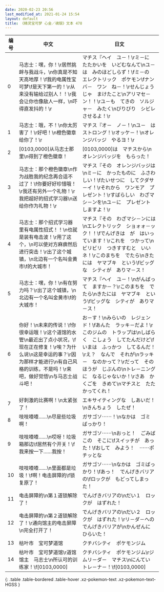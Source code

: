 ```yaml
---
date: 2020-02-23 20:56
last_modified_at: 2021-01-24 15:54
layout: default
title: 《精灵宝可梦 心金／魂银》文本 478
---
```

| 编号 | 中文 | 日文 |
| ---- | ---- | ---- |
| 0 | 马志士：嘿，你！\r居然挑衅与我战斗，\n你真是不知天高地厚！\f我的电属性宝可梦\f是天下第一的！\r从来没有输给过别人！！\r我会让你也像敌人一样，\n吓得直发抖的！\r | マチス『ヘイ　ユ－！\rミ－に　たたかいを　いどむなんて\nユ－は　みのほどしらず！\fミ－の　エレクトリック　ポケモン\fナンバ－　ワン　ね－！\rせんじょうじゃ　まけたこと\nアリマセ－ン！！\rユ－も　てきの　ソルジャ－　みたく\nびりびり　シビレさせるよ！\r |
| 1 | 马志士：哦，不！\n你太厉害了！\r好吧！\n橙色徽章给你了！\r | マチス『オ－　ノ－！\nユ－　は　ストロング！\rオッケ－！\nオレンジバッジ　やるヨ！\r |
| 2 | [0103,0000]从马志士那里\n得到了橙色徽章！ | [0103,0000]は　マチスから\nオレンジバッジを　もらった！ |
| 3 | 马志士：那个橙色徽章\n作为战胜我的纪念再合适不过了！\f你要好好珍惜哦！\r我还有另外一个礼物！\r我把超好的招式学习器\n送给你作为礼物！\r | マチス『その　オレンジバッジは\nミ－に　かったものに　ふさわしい！\fたいせつに　してクダサ－イ！\rそれから　ワンモア　プレゼント！\rすばらしい　わざマシ－ンを\nユ－に　プレゼント　しますよ！\r |
| 4 | 马志士：那个招式学习器里有电属性招式！！\n也就是装有电击波！\r用了这个，\n可以使对方麻痹然后进行突击！\r出了这个城镇，\n北边有一个名叫金黄市\f的大城市！ | マチス『その　わざマシ－ンには\nエレクトリック　ショォォ－ック！！\fでんげきは　が　はいっています！\rこれを　つかって\nビリビリ　つきすすむと　いいネ！\rこのまちを　でたら\nきたには　ヤマブキ　という\fビッグな　シティが　ありマ－ス！ |
| 5 | 马志士：嘿，你！\n有在努力吗？\r出了这个城镇，\n北边有一个名叫金黄市\f的大城市！ | マチス『ヘイ　ユ－！\nがんばって　ますか－？\rこのまちを　でたら\nきたには　ヤマブキ　という\fビッグな　シティが　ありマ－ス！ |
| 6 | 你好！\n未来的传说！\f你很幸运哦！\r这个道馆的水管\n最近出了点小状况，\f现在正在修复！\r唉？为什么说\n这是幸运的事？\r因为那样才能进行\n有自己风格的训练，不是吗！\r来吧，做好觉悟\n与马志士战斗吧！ | お－す！\nみらいの　レジェンド！\fあんた　ラッキ－だよ！\rこのジムの　トラップは\nしばらく　こしょう　してたんだけど\fいまは　ふっかつ　してるんだ！\rえ？　なんで　それが\nラッキ－　なのかって？\rだって　そのほうが　じぶんの\nトレ－ニングに　なるじゃないか！\rさあ　かくごを　きめて\nマチスと　たたかってくれ！ |
| 7 | 好刺激的比赛啊！\n太紧张了！ | エキサイティングな　しあいだ！\nきんちょう　したぜ！ |
| 8 | 吱吱喳喳……\n尽是些垃圾啊！ | ガサゴソ⋯⋯！\nなかは　ゴミ　ばっかり！ |
| 9 | 吱吱喳喳……\n哎呀！垃圾箱那边\f居然有个开关！\f我来按一下……我按！ | ガサゴソ⋯⋯\nおっと！　ごみばこの　そこに\fスイッチが　あった！\fおして　みよう！　⋯⋯ポチッとな |
| 10 | 吱吱喳喳……\n里面都是垃圾！\f啊！电击屏障的\f锁复原了！ | ガサゴソ⋯⋯\nなかは　ゴミばっかり！\fあっ！　でんげきバリアの\fロックが　もどってしまった！ |
| 11 | 电击屏障的\n第１道锁解除了！ | でんげきバリアの\nだい１　ロックが　はずれた！ |
| 12 | 电击屏障的\n第２道锁解除了！\r通向馆主的电击屏障\n完全打开了！ | でんげきバリアの\nだい２　ロックが　はずれた！\rリ－ダ－への　でんげきバリアが\nかんぜんに　ひらいた！ |
| 13 | 枯叶市　宝可梦道馆 | クチバシティ　ポケモンジム |
| 14 | 枯叶市　宝可梦道馆\r道馆馆主　马志士\n所认可的训练家！\f[0103,0000] | クチバシティ　ポケモンジム\rジムリ－ダ－　マチス\nにんてい　トレ－ナ－！\f[0103,0000] |
{: .table .table-bordered .table-hover .xz-pokemon-text .xz-pokemon-text-HGSS }